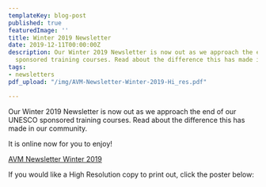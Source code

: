 ```yaml
---
templateKey: blog-post
published: true
featuredImage: ''
title: Winter 2019 Newsletter
date: 2019-12-11T00:00:00Z
description: Our Winter 2019 Newsletter is now out as we approach the end of our UNESCO
  sponsored training courses. Read about the difference this has made in our community.
tags:
- newsletters
pdf_upload: "/img/AVM-Newsletter-Winter-2019-Hi_res.pdf"

---
```

Our Winter 2019 Newsletter is now out as we approach the end of our UNESCO sponsored training courses. Read about the difference this has made in our community.

It is online now for you to enjoy!

[AVM Newsletter Winter 2019](http://www.africanvision.org.uk/africa-vision-news/wp-content/uploads/2019/12/AVM-Newsletter-Winter-2019-Low_res.pdf)

If you would like a High Resolution copy to print out, click the poster below: